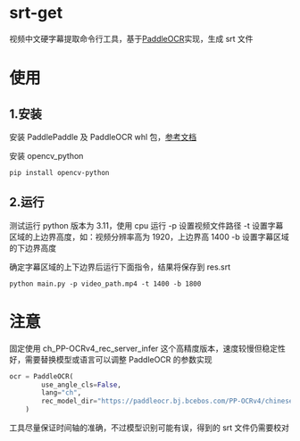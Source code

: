 # srt-get

视频中文硬字幕提取命令行工具，基于[PaddleOCR](https://github.com/PaddlePaddle/PaddleOCR)实现，生成 srt 文件

# 使用

## 1.安装

安装 PaddlePaddle 及 PaddleOCR whl 包，[参考文档](https://github.com/PaddlePaddle/PaddleOCR/blob/main/doc/doc_ch/quickstart.md)

安装 opencv_python

```shell
pip install opencv-python
```

## 2.运行

测试运行 python 版本为 3.11，使用 cpu 运行
-p 设置视频文件路径
-t 设置字幕区域的上边界高度，如：视频分辨率高为 1920，上边界高 1400
-b 设置字幕区域的下边界高度

确定字幕区域的上下边界后运行下面指令，结果将保存到 res.srt

```shell
python main.py -p video_path.mp4 -t 1400 -b 1800
```

# 注意

固定使用 ch_PP-OCRv4_rec_server_infer 这个高精度版本，速度较慢但稳定性好，需要替换模型或语言可以调整 PaddleOCR 的参数实现

```python
ocr = PaddleOCR(
        use_angle_cls=False,
        lang="ch",
        rec_model_dir="https://paddleocr.bj.bcebos.com/PP-OCRv4/chinese/ch_PP-OCRv4_rec_server_infer.tar",
    )
```

工具尽量保证时间轴的准确，不过模型识别可能有误，得到的 srt 文件仍需要校对
